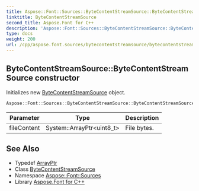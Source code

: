 ```yaml
---
title: Aspose::Font::Sources::ByteContentStreamSource::ByteContentStreamSource constructor
linktitle: ByteContentStreamSource
second_title: Aspose.Font for C++
description: 'Aspose::Font::Sources::ByteContentStreamSource::ByteContentStreamSource constructor. Initializes new ByteContentStreamSource object in C++.'
type: docs
weight: 200
url: /cpp/aspose.font.sources/bytecontentstreamsource/bytecontentstreamsource/
---
```

## ByteContentStreamSource::ByteContentStreamSource constructor


Initializes new [ByteContentStreamSource](../) object.

```cpp
Aspose::Font::Sources::ByteContentStreamSource::ByteContentStreamSource(System::ArrayPtr<uint8_t> fileContent)
```


| Parameter | Type | Description |
| --- | --- | --- |
| fileContent | System::ArrayPtr\<uint8_t\> | File bytes. |

## See Also

* Typedef [ArrayPtr](../../../system/arrayptr/)
* Class [ByteContentStreamSource](../)
* Namespace [Aspose::Font::Sources](../../)
* Library [Aspose.Font for C++](../../../)
